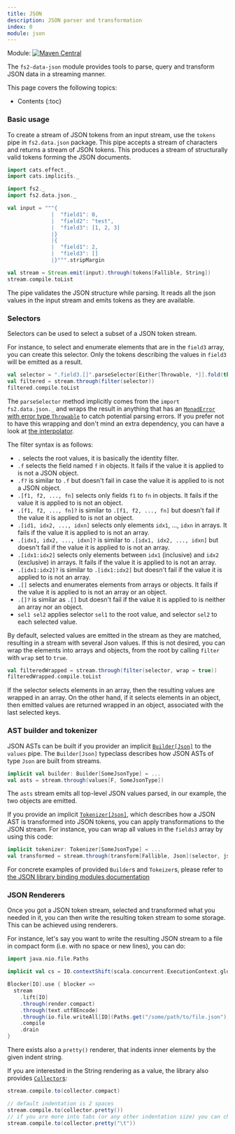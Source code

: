 ```yaml
---
title: JSON
description: JSON parser and transformation
index: 0
module: json
---
```


Module: [![Maven Central](https://img.shields.io/maven-central/v/org.gnieh/fs2-data-json_2.13.svg)](https://mvnrepository.com/artifact/org.gnieh/fs2-data-json_2.13)

The `fs2-data-json` module provides tools to parse, query and transform JSON data in a streaming manner.

This page covers the following topics:
* Contents
{:toc}

### Basic usage

To create a stream of JSON tokens from an input stream, use the `tokens` pipe in `fs2.data.json` package. This pipe accepts a stream of characters and returns a stream of JSON tokens. This produces a stream of structurally valid tokens forming the JSON documents.

```scala mdoc
import cats.effect._
import cats.implicits._

import fs2._
import fs2.data.json._

val input = """{
              |  "field1": 0,
              |  "field2": "test",
              |  "field3": [1, 2, 3]
              |}
              |{
              |  "field1": 2,
              |  "field3": []
              |}""".stripMargin

val stream = Stream.emit(input).through(tokens[Fallible, String])
stream.compile.toList
```

The pipe validates the JSON structure while parsing. It reads all the json values in the input stream and emits tokens as they are available.

### Selectors

Selectors can be used to select a subset of a JSON token stream.

For instance, to select and enumerate elements that are in the `field3` array, you can create this selector. Only the tokens describing the values in `field3` will be emitted as a result.

```scala mdoc
val selector = ".field3.[]".parseSelector[Either[Throwable, *]].fold(throw _, identity)
val filtered = stream.through(filter(selector))
filtered.compile.toList
```

The `parseSelector` method implicitly comes from the `import fs2.data.json._` and wraps the result in anything that has an [`MonadError` with error type `Throwable`][monad-error] to catch potential parsing errors. If you prefer not to have this wrapping and don't mind an extra dependency, you can have a look at [the interpolator][interpolator-doc].

The filter syntax is as follows:
  - `.` selects the root values, it is basically the identity filter.
  - `.f` selects the field named `f` in objects. It fails if the value it is applied to is not a JSON object.
  - `.f?` is similar to `.f` but doesn't fail in case the value it is applied to is not a JSON object.
  - `.[f1, f2, ..., fn]` selects only fields `f1` to `fn` in objects. It fails if the value it is applied to is not an object.
  - `.[f1, f2, ..., fn]?` is similar to `.[f1, f2, ..., fn]` but doesn't fail if the value it is applied to is not an object.
  - `.[id1, idx2, ..., idxn]` selects only elements `idx1`, ..., `idxn` in arrays. It fails if the value it is applied to is not an array.
  - `.[idx1, idx2, ..., idxn]?` is similar to `.[idx1, idx2, ..., idxn]` but doesn't fail if the value it is applied to is not an array.
  - `.[idx1:idx2]` selects only elements between `idx1` (inclusive) and `idx2` (exclusive) in arrays. It fails if the value it is applied to is not an array.
  - `.[idx1:idx2]?` is similar to `.[idx1:idx2]` but doesn't fail if the value it is applied to is not an array.
  - `.[]` selects and enumerates elements from arrays or objects. It fails if the value it is applied to is not an array or an object.
  - `.[]?` is similar as `.[]` but doesn't fail if the value it is applied to is neither an array nor an object.
  - `sel1 sel2` applies selector `sel1` to the root value, and selector `sel2` to each selected value.

By default, selected values are emitted in the stream as they are matched, resulting in a stream with several Json values.
If this is not desired, you can wrap the elements into arrays and objects, from the root by calling `filter` with `wrap` set to `true`.

```scala mdoc
val filteredWrapped = stream.through(filter(selector, wrap = true))
filteredWrapped.compile.toList
```

If the selector selects elements in an array, then the resulting values are wrapped in an array.
On the other hand, if it selects elements in an object, then emitted values are returned wrapped in an object, associated with the last selected keys.

### AST builder and tokenizer

JSON ASTs can be built if you provider an implicit [`Builder[Json]`][builder-api] to the `values` pipe. The `Builder[Json]` typeclass describes how JSON ASTs of type `Json` are built from streams.

```scala
implicit val builder: Builder[SomeJsonType] = ...
val asts = stream.through(values[F, SomeJsonType])
```

The `asts` stream emits all top-level JSON values parsed, in our example, the two objects are emitted.

If you provide an implicit [`Tokenizer[Json]`][tokenizer-api], which describes how a JSON AST is transformed into JSON tokens, you can apply transformations to the JSON stream. For instance, you can wrap all values in the `fields3` array by using this code:

```scala
implicit tokenizer: Tokenizer[SomeJsonType] = ...
val transformed = stream.through(transform[Fallible, Json](selector, json => SomeJsonObject("test" -> json)))
```
For concrete examples of provided `Builder`s and `Tokeizer`s, please refer to [the JSON library binding modules documentation][json-lib-doc]

### JSON Renderers

Once you got a JSON token stream, selected and transformed what you needed in it, you can then write the resulting token stream to some storage. This can be achieved using renderers.

For instance, let's say you want to write the resulting JSON stream to a file in compact form (i.e. with no space or new lines), you can do:

```scala mdoc:compile-only
import java.nio.file.Paths

implicit val cs = IO.contextShift(scala.concurrent.ExecutionContext.global)

Blocker[IO].use { blocker =>
  stream
    .lift[IO]
    .through(render.compact)
    .through(text.utf8Encode)
    .through(io.file.writeAll[IO](Paths.get("/some/path/to/file.json"), blocker))
    .compile
    .drain
}
```

There exists also a `pretty()` renderer, that indents inner elements by the given indent string.

If you are interested in the String rendering as a value, the library also provides [`Collector`s][collector-doc]:

```scala mdoc
stream.compile.to(collector.compact)

// default indentation is 2 spaces
stream.compile.to(collector.pretty())
// if you are more into tabs (or any other indentation size) you can change the indentation string
stream.compile.to(collector.pretty("\t"))
```

[json-lib-doc]: /documentation/json/libraries
[interpolator-doc]: /documentation/json/libraries
[builder-api]: /api/fs2/data/json/ast/Builder.html
[tokenizer-api]: /api/fs2/data/json/ast/Tokenizer.html
[monad-error]: https://typelevel.org/cats/api/cats/MonadError.html
[collector-doc]: https://oss.sonatype.org/service/local/repositories/releases/archive/co/fs2/fs2-core_2.13/2.3.0/fs2-core_2.13-2.3.0-javadoc.jar/!/fs2/Collector.html
